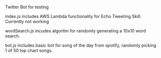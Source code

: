 Twitter Bot for testing

index.js includes AWS Lambda functionality for Echo Tweeting Skill. Currently not working

wordSearch.js incudes algoritm for randomly generating a 10x10 word search.

bot.js includes basic bot for song of the day from spotify, randomly picking 1 of 50 top chart songs.
